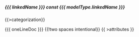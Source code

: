 ##### {{{ linkedName }}} const {{{ modelType.linkedName }}}
{{>categorization}}

{{{ oneLineDoc }}}  {{!two spaces intentional}}
{{ >attributes }}
